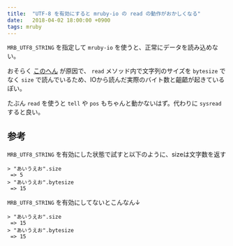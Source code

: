 ```yaml
---
title:  "UTF-8 を有効にすると mruby-io の read の動作がおかしくなる"
date:   2018-04-02 18:00:00 +0900
tags: mruby
---
```


`MRB_UTF8_STRING` を指定して `mruby-io` を使うと、正常にデータを読み込めない。

おそらく [このへん](https://github.com/mruby/mruby/blob/1.4.0/mrbgems/mruby-io/mrblib/io.rb#L209) が原因で、
`read` メソッド内で文字列のサイズを `bytesize` でなく `size` で読んでいるため、IOから読んだ実際のバイト数と齟齬が起きているぽい。

たぶん `read` を使うと `tell` や `pos` もちゃんと動かないはず。代わりに `sysread` すると良い。

## 参考

`MRB_UTF8_STRING` を有効にした状態で試すと以下のように、sizeは文字数を返す

```
> "あいうえお".size
 => 5
> "あいうえお".bytesize
 => 15
```

`MRB_UTF8_STRING` を有効にしてないとこんなん↓

```
> "あいうえお".size
 => 15
> "あいうえお".bytesize
 => 15
```
